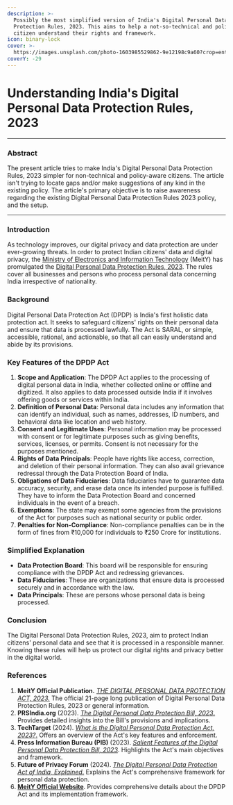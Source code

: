 ```yaml
---
description: >-
  Possibly the most simplified version of India's Digital Personal Data
  Protection Rules, 2023. This aims to help a not-so-technical and policy-savvy
  citizen understand their rights and framework.
icon: binary-lock
cover: >-
  https://images.unsplash.com/photo-1603985529862-9e12198c9a60?crop=entropy&cs=srgb&fm=jpg&ixid=M3wxOTcwMjR8MHwxfHNlYXJjaHwzfHxkYXRhJTIwcHJvdGVjdGlvbnxlbnwwfHx8fDE3NDE1MzExMzl8MA&ixlib=rb-4.0.3&q=85
coverY: -29
---
```


# Understanding India's Digital Personal Data Protection Rules, 2023

***

### Abstract

The present article tries to make India's Digital Personal Data Protection Rules, 2023 simpler for non-technical and policy-aware citizens. The article isn't trying to locate gaps and/or make suggestions of any kind in the existing policy. The article's primary objective is to raise awareness regarding the existing Digital Personal Data Protection Rules 2023 policy, and the setup.

***

### Introduction

As technology improves, our digital privacy and data protection are under ever-growing threats. In order to protect Indian citizens' data and digital privacy, the [Ministry of Electronics and Information Technology](https://www.meity.gov.in/) (MeitY) has promulgated the [Digital Personal Data Protection Rules, 2023](https://www.meity.gov.in/static/uploads/2024/06/2bf1f0e9f04e6fb4f8fef35e82c42aa5.pdf). The rules cover all businesses and persons who process personal data concerning India irrespective of nationality.

### Background

Digital Personal Data Protection Act (DPDP) is India's first holistic data protection act. It seeks to safeguard citizens' rights on their personal data and ensure that data is processed lawfully. The Act is SARAL, or simple, accessible, rational, and actionable, so that all can easily understand and abide by its provisions.

### Key Features of the DPDP Act

1. **Scope and Application**: The DPDP Act applies to the processing of digital personal data in India, whether collected online or offline and digitized. It also applies to data processed outside India if it involves offering goods or services within India.
2. **Definition of Personal Data**: Personal data includes any information that can identify an individual, such as names, addresses, ID numbers, and behavioral data like location and web history.
3. **Consent and Legitimate Uses**: Personal information may be processed with consent or for legitimate purposes such as giving benefits, services, licenses, or permits. Consent is not necessary for the purposes mentioned.
4. **Rights of Data Principals**: People have rights like access, correction, and deletion of their personal information. They can also avail grievance redressal through the Data Protection Board of India.
5. **Obligations of Data Fiduciaries**: Data fiduciaries have to guarantee data accuracy, security, and erase data once its intended purpose is fulfilled. They have to inform the Data Protection Board and concerned individuals in the event of a breach.
6. **Exemptions**: The state may exempt some agencies from the provisions of the Act for purposes such as national security or public order.
7. **Penalties for Non-Compliance**: Non-compliance penalties can be in the form of fines from ₹10,000 for individuals to ₹250 Crore for institutions.

### Simplified Explanation

* **Data Protection Board**: This board will be responsible for ensuring compliance with the DPDP Act and redressing grievances.
* **Data Fiduciaries**: These are organizations that ensure data is processed securely and in accordance with the law.
* **Data Principals**: These are persons whose personal data is being processed.

### Conclusion

The Digital Personal Data Protection Rules, 2023, aim to protect Indian citizens' personal data and see that it is processed in a responsible manner. Knowing these rules will help us protect our digital rights and privacy better in the digital world.

### References

1. **MeitY Official Publication.** [_THE DIGITAL PERSONAL DATA PROTECTION ACT, 2023._](https://www.meity.gov.in/static/uploads/2024/06/2bf1f0e9f04e6fb4f8fef35e82c42aa5.pdf) The official 21-page long publication of Digital Personal Data Protection Rules, 2023 or general information.
2. **PRSIndia.org** (2023). [_The Digital Personal Data Protection Bill, 2023_.](https://prsindia.org/billtrack/digital-personal-data-protection-bill-2023) Provides detailed insights into the Bill's provisions and implications.
3. **TechTarget** (2024). [_What is the Digital Personal Data Protection Act, 2023?_.](https://www.techtarget.com/searchdatabackup/definition/Digital-Personal-Data-Protection-Act-2023) Offers an overview of the Act's key features and enforcement.
4. **Press Information Bureau (PIB)** (2023). [_Salient Features of the Digital Personal Data Protection Bill, 2023_](https://pib.gov.in/PressReleaseIframePage.aspx?PRID=1947264). Highlights the Act's main objectives and framework.
5. **Future of Privacy Forum** (2024). [_The Digital Personal Data Protection Act of India, Explained_.](https://fpf.org/blog/the-digital-personal-data-protection-act-of-india-explained/) Explains the Act's comprehensive framework for personal data protection.
6. [**MeitY Official Website**](https://www.meity.gov.in/data-protection-framework). Provides comprehensive details about the DPDP Act and its implementation framework.
